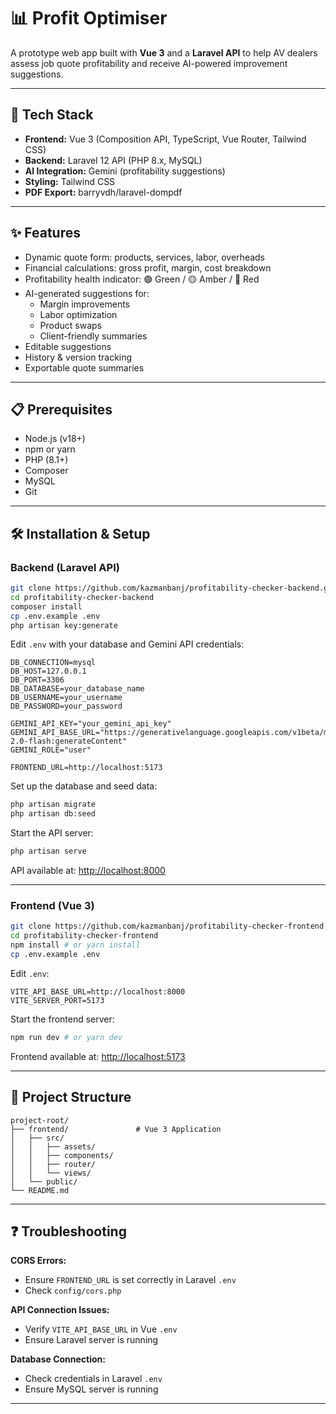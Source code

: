 # 📊 Profit Optimiser

A prototype web app built with **Vue 3** and a **Laravel API** to help AV dealers assess job quote profitability and receive AI-powered improvement suggestions.

---

## 🚀 Tech Stack

- **Frontend:** Vue 3 (Composition API, TypeScript, Vue Router, Tailwind CSS)
- **Backend:** Laravel 12 API (PHP 8.x, MySQL)
- **AI Integration:** Gemini (profitability suggestions)
- **Styling:** Tailwind CSS
- **PDF Export:** barryvdh/laravel-dompdf

---

## ✨ Features

- Dynamic quote form: products, services, labor, overheads
- Financial calculations: gross profit, margin, cost breakdown
- Profitability health indicator: 🟢 Green / 🟡 Amber / 🔴 Red
- AI-generated suggestions for:
  - Margin improvements
  - Labor optimization
  - Product swaps
  - Client-friendly summaries
- Editable suggestions
- History & version tracking
- Exportable quote summaries

---

## 📋 Prerequisites

- Node.js (v18+)
- npm or yarn
- PHP (8.1+)
- Composer
- MySQL
- Git

---

## 🛠️ Installation & Setup

### Backend (Laravel API)

```bash
git clone https://github.com/kazmanbanj/profitability-checker-backend.git
cd profitability-checker-backend
composer install
cp .env.example .env
php artisan key:generate
```

Edit `.env` with your database and Gemini API credentials:

```env
DB_CONNECTION=mysql
DB_HOST=127.0.0.1
DB_PORT=3306
DB_DATABASE=your_database_name
DB_USERNAME=your_username
DB_PASSWORD=your_password

GEMINI_API_KEY="your_gemini_api_key"
GEMINI_API_BASE_URL="https://generativelanguage.googleapis.com/v1beta/models/gemini-2.0-flash:generateContent"
GEMINI_ROLE="user"

FRONTEND_URL=http://localhost:5173
```

Set up the database and seed data:

```bash
php artisan migrate
php artisan db:seed
```

Start the API server:

```bash
php artisan serve
```

API available at: [http://localhost:8000](http://localhost:8000)

---

### Frontend (Vue 3)

```bash
git clone https://github.com/kazmanbanj/profitability-checker-frontend.git
cd profitability-checker-frontend
npm install # or yarn install
cp .env.example .env
```

Edit `.env`:

```env
VITE_API_BASE_URL=http://localhost:8000
VITE_SERVER_PORT=5173
```

Start the frontend server:

```bash
npm run dev # or yarn dev
```

Frontend available at: [http://localhost:5173](http://localhost:5173)

---

## 📁 Project Structure

```text
project-root/
├── frontend/               # Vue 3 Application
│   ├── src/
│   │   ├── assets/
│   │   ├── components/
│   │   ├── router/
│   │   └── views/
│   └── public/
└── README.md
```

---

## ❓ Troubleshooting

**CORS Errors:**
- Ensure `FRONTEND_URL` is set correctly in Laravel `.env`
- Check `config/cors.php`

**API Connection Issues:**
- Verify `VITE_API_BASE_URL` in Vue `.env`
- Ensure Laravel server is running

**Database Connection:**
- Check credentials in Laravel `.env`
- Ensure MySQL server is running

---
